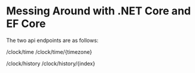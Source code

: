 # Messing Around with .NET Core and EF Core #

The two api endpoints are as follows:

/clock/time
/clock/time/{timezone}

/clock/history
/clock/history/{index}